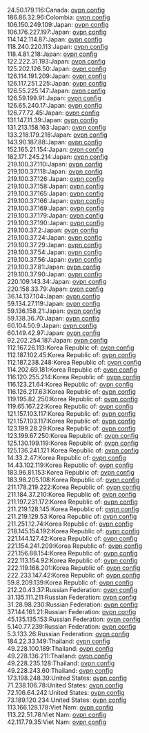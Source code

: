 24.50.179.116:Canada: [ovpn config](vpn/24_50_179_116.ovpn)  
186.86.32.96:Colombia: [ovpn config](vpn/186_86_32_96.ovpn)  
106.150.249.109:Japan: [ovpn config](vpn/106_150_249_109.ovpn)  
106.176.227.197:Japan: [ovpn config](vpn/106_176_227_197.ovpn)  
114.142.114.87:Japan: [ovpn config](vpn/114_142_114_87.ovpn)  
118.240.220.113:Japan: [ovpn config](vpn/118_240_220_113.ovpn)  
118.4.81.218:Japan: [ovpn config](vpn/118_4_81_218.ovpn)  
122.222.31.193:Japan: [ovpn config](vpn/122_222_31_193.ovpn)  
125.202.126.50:Japan: [ovpn config](vpn/125_202_126_50.ovpn)  
126.114.191.209:Japan: [ovpn config](vpn/126_114_191_209.ovpn)  
126.117.251.225:Japan: [ovpn config](vpn/126_117_251_225.ovpn)  
126.55.225.147:Japan: [ovpn config](vpn/126_55_225_147.ovpn)  
126.59.199.91:Japan: [ovpn config](vpn/126_59_199_91.ovpn)  
126.65.240.17:Japan: [ovpn config](vpn/126_65_240_17.ovpn)  
126.77.72.45:Japan: [ovpn config](vpn/126_77_72_45.ovpn)  
131.147.11.39:Japan: [ovpn config](vpn/131_147_11_39.ovpn)  
131.213.158.163:Japan: [ovpn config](vpn/131_213_158_163.ovpn)  
133.218.179.218:Japan: [ovpn config](vpn/133_218_179_218.ovpn)  
143.90.187.88:Japan: [ovpn config](vpn/143_90_187_88.ovpn)  
152.165.21.154:Japan: [ovpn config](vpn/152_165_21_154.ovpn)  
182.171.245.214:Japan: [ovpn config](vpn/182_171_245_214.ovpn)  
219.100.37.110:Japan: [ovpn config](vpn/219_100_37_110.ovpn)  
219.100.37.118:Japan: [ovpn config](vpn/219_100_37_118.ovpn)  
219.100.37.126:Japan: [ovpn config](vpn/219_100_37_126.ovpn)  
219.100.37.158:Japan: [ovpn config](vpn/219_100_37_158.ovpn)  
219.100.37.165:Japan: [ovpn config](vpn/219_100_37_165.ovpn)  
219.100.37.166:Japan: [ovpn config](vpn/219_100_37_166.ovpn)  
219.100.37.169:Japan: [ovpn config](vpn/219_100_37_169.ovpn)  
219.100.37.179:Japan: [ovpn config](vpn/219_100_37_179.ovpn)  
219.100.37.190:Japan: [ovpn config](vpn/219_100_37_190.ovpn)  
219.100.37.2:Japan: [ovpn config](vpn/219_100_37_2.ovpn)  
219.100.37.24:Japan: [ovpn config](vpn/219_100_37_24.ovpn)  
219.100.37.29:Japan: [ovpn config](vpn/219_100_37_29.ovpn)  
219.100.37.54:Japan: [ovpn config](vpn/219_100_37_54.ovpn)  
219.100.37.56:Japan: [ovpn config](vpn/219_100_37_56.ovpn)  
219.100.37.81:Japan: [ovpn config](vpn/219_100_37_81.ovpn)  
219.100.37.90:Japan: [ovpn config](vpn/219_100_37_90.ovpn)  
220.109.143.34:Japan: [ovpn config](vpn/220_109_143_34.ovpn)  
220.158.33.79:Japan: [ovpn config](vpn/220_158_33_79.ovpn)  
36.14.137.104:Japan: [ovpn config](vpn/36_14_137_104.ovpn)  
59.134.27.119:Japan: [ovpn config](vpn/59_134_27_119.ovpn)  
59.136.158.21:Japan: [ovpn config](vpn/59_136_158_21.ovpn)  
59.138.36.70:Japan: [ovpn config](vpn/59_138_36_70.ovpn)  
60.104.50.9:Japan: [ovpn config](vpn/60_104_50_9.ovpn)  
60.149.42.97:Japan: [ovpn config](vpn/60_149_42_97.ovpn)  
92.202.254.187:Japan: [ovpn config](vpn/92_202_254_187.ovpn)  
112.167.26.113:Korea Republic of: [ovpn config](vpn/112_167_26_113.ovpn)  
112.187.102.45:Korea Republic of: [ovpn config](vpn/112_187_102_45.ovpn)  
112.187.238.248:Korea Republic of: [ovpn config](vpn/112_187_238_248.ovpn)  
114.202.69.181:Korea Republic of: [ovpn config](vpn/114_202_69_181.ovpn)  
116.120.255.214:Korea Republic of: [ovpn config](vpn/116_120_255_214.ovpn)  
116.123.21.64:Korea Republic of: [ovpn config](vpn/116_123_21_64.ovpn)  
116.126.217.63:Korea Republic of: [ovpn config](vpn/116_126_217_63.ovpn)  
119.195.82.250:Korea Republic of: [ovpn config](vpn/119_195_82_250.ovpn)  
119.65.167.22:Korea Republic of: [ovpn config](vpn/119_65_167_22.ovpn)  
121.157.103.117:Korea Republic of: [ovpn config](vpn/121_157_103_117.ovpn)  
121.157.103.117:Korea Republic of: [ovpn config](vpn/121_157_103_117.ovpn)  
123.199.28.29:Korea Republic of: [ovpn config](vpn/123_199_28_29.ovpn)  
123.199.67.250:Korea Republic of: [ovpn config](vpn/123_199_67_250.ovpn)  
125.130.199.119:Korea Republic of: [ovpn config](vpn/125_130_199_119.ovpn)  
125.136.241.121:Korea Republic of: [ovpn config](vpn/125_136_241_121.ovpn)  
14.33.2.47:Korea Republic of: [ovpn config](vpn/14_33_2_47.ovpn)  
14.43.102.119:Korea Republic of: [ovpn config](vpn/14_43_102_119.ovpn)  
183.96.81.153:Korea Republic of: [ovpn config](vpn/183_96_81_153.ovpn)  
183.98.205.108:Korea Republic of: [ovpn config](vpn/183_98_205_108.ovpn)  
211.178.219.222:Korea Republic of: [ovpn config](vpn/211_178_219_222.ovpn)  
211.184.37.210:Korea Republic of: [ovpn config](vpn/211_184_37_210.ovpn)  
211.197.231.172:Korea Republic of: [ovpn config](vpn/211_197_231_172.ovpn)  
211.219.128.145:Korea Republic of: [ovpn config](vpn/211_219_128_145.ovpn)  
211.219.129.53:Korea Republic of: [ovpn config](vpn/211_219_129_53.ovpn)  
211.251.12.74:Korea Republic of: [ovpn config](vpn/211_251_12_74.ovpn)  
218.145.154.192:Korea Republic of: [ovpn config](vpn/218_145_154_192.ovpn)  
221.144.127.42:Korea Republic of: [ovpn config](vpn/221_144_127_42.ovpn)  
221.154.241.209:Korea Republic of: [ovpn config](vpn/221_154_241_209.ovpn)  
221.156.88.154:Korea Republic of: [ovpn config](vpn/221_156_88_154.ovpn)  
222.113.154.92:Korea Republic of: [ovpn config](vpn/222_113_154_92.ovpn)  
222.119.168.201:Korea Republic of: [ovpn config](vpn/222_119_168_201.ovpn)  
222.233.147.42:Korea Republic of: [ovpn config](vpn/222_233_147_42.ovpn)  
59.8.209.139:Korea Republic of: [ovpn config](vpn/59_8_209_139.ovpn)  
212.20.43.37:Russian Federation: [ovpn config](vpn/212_20_43_37.ovpn)  
31.135.111.211:Russian Federation: [ovpn config](vpn/31_135_111_211.ovpn)  
31.28.98.230:Russian Federation: [ovpn config](vpn/31_28_98_230.ovpn)  
37.144.161.21:Russian Federation: [ovpn config](vpn/37_144_161_21.ovpn)  
45.135.135.153:Russian Federation: [ovpn config](vpn/45_135_135_153.ovpn)  
5.140.77.239:Russian Federation: [ovpn config](vpn/5_140_77_239.ovpn)  
5.3.133.26:Russian Federation: [ovpn config](vpn/5_3_133_26.ovpn)  
184.22.33.149:Thailand: [ovpn config](vpn/184_22_33_149.ovpn)  
49.228.100.189:Thailand: [ovpn config](vpn/49_228_100_189.ovpn)  
49.228.136.211:Thailand: [ovpn config](vpn/49_228_136_211.ovpn)  
49.228.235.128:Thailand: [ovpn config](vpn/49_228_235_128.ovpn)  
49.228.243.60:Thailand: [ovpn config](vpn/49_228_243_60.ovpn)  
173.198.248.39:United States: [ovpn config](vpn/173_198_248_39.ovpn)  
71.238.106.78:United States: [ovpn config](vpn/71_238_106_78.ovpn)  
72.106.64.242:United States: [ovpn config](vpn/72_106_64_242.ovpn)  
73.189.120.234:United States: [ovpn config](vpn/73_189_120_234.ovpn)  
113.166.128.178:Viet Nam: [ovpn config](vpn/113_166_128_178.ovpn)  
113.22.51.78:Viet Nam: [ovpn config](vpn/113_22_51_78.ovpn)  
42.117.79.35:Viet Nam: [ovpn config](vpn/42_117_79_35.ovpn)  

